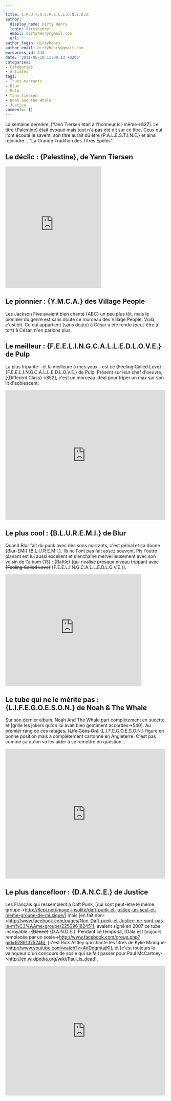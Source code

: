 ```yaml
---

title: I.P.U.T.A.S.P.E.L.L.O.N.Y.O.U.
author:
  display_name: Dirty Henry
  login: dirtyhenry
  email: dirtyhenry@gmail.com
  url: ''
author_login: dirtyhenry
author_email: dirtyhenry@gmail.com
wordpress_id: 840
date: '2011-05-10 11:00:13 +0200'
categories:
- Catégories
- Artistes
tags:
- Trucs marrants
- Blur
- Pulp
- Yann Tiersen
- Noah and the Whale
- Justice
comments: []
---
```

La semaine dernière, [Yann Tiersen était à l'honneur ici-même->837]. Le titre {Palestine} était évoqué mais tout n'a pas été dit sur ce titre. Ceux qui l'ont écouté le savent, son titre aurait dû être {P.A.L.E.S.T.I.N.E.} et ainsi rejoindre... "La Grande Tradition des Titres Épelés".

<h2>Le déclic : {Palestine}, de Yann Tiersen</h2>

<iframe src="https://embed.spotify.com/?uri=spotify%3Atrack%3A55iR5M6dCzu4HYpMfJJ7hw" width="300" height="380" frameborder="0" allowtransparency="true"></iframe>

<h2>Le pionnier : {Y.M.C.A.} des Village People</h2>

Les Jackson Five avaient bien chanté {ABC} un peu plus tôt, mais le pionnier du genre est sans doute ce morceau des Village People. Voilà, c'est dit. Ce qui appartient (sans doute) à César a été rendu (peut-être à tort) à César, n'en parlons plus.

<h2>Le meilleur : {F.E.E.L.I.N.G.C.A.L.L.E.D.L.O.V.E.} de Pulp</h2>

La plus tripante - et la meilleure à mes yeux - est ce <strike>{Feeling Called Love}</strike> {F.E.E.L.I.N.G.C.A.L.L.E.D.L.O.V.E.} de Pulp. Présent sur leur chef d'oeuvre, [{Different Class}->852], c'est un morceau idéal pour triper un max sur son lit d'adolescent.

<iframe width="500" height="405" src="http://www.youtube.com/embed/1Qxn7DLcNwQ?rel=0" frameborder="0" allowfullscreen></iframe>

<h2>Le plus cool : {B.L.U.R.E.M.I.} de Blur</h2>

Quand Blur fait du punk avec des sons marrants, c'est génial et ça donne <strike>{Blur-EMI}</strike> {B.L.U.R.E.M.I.}. Ils ne l'ont pas fait assez souvent. Pis l'outro planant est lui aussi excellent et s'enchaîne merveilleusement avec son voisin de l'album {13} : {Battle} (qui rivalise presque niveau trippant avec <strike>{Feeling Called Love}</strike> {F.E.E.L.I.N.G.C.A.L.L.E.D.L.O.V.E.}).

<iframe width="425" height="349" src="http://www.youtube.com/embed/8qq4327hb7E?rel=0" frameborder="0" allowfullscreen></iframe>

<h2>Le tube qui ne le mérite pas : {L.I.F.E.G.O.E.S.O.N.} de Noah & The Whale</h2>

Sur son dernier album, Noah And The Whale part complètement en sucette et [grille les jokers qu'on lui avait bien gentiment accordés->540]. Au premier rang de ces ratages, <strike>{Life Goes On}</strike> {L.I.F.E.G.O.E.S.O.N.} figure en bonne position mais a complètement cartonné en Angleterre. C'est pas comme ça qu'on va les aider à se remettre en question...

<iframe width="500" height="405" src="http://www.youtube.com/embed/Y8XuMDi-wIk?rel=0" frameborder="0" allowfullscreen></iframe>

<h2>Le plus dancefloor : {D.A.N.C.E.} de Justice</h2>

Les Français qui ressemblent à Daft Punk, [qui sont peut-être le même groupe->http://flepi.net/image-insolite/daft-punk-et-justice-un-seul-et-meme-groupe-de-musique/] mais [en fait non->http://www.facebook.com/pages/Non-Daft-punk-et-Justice-ne-sont-pas-le-m%C3%AAme-groupe/225096182451], avaient signé en 2007 ce tube incroyable : <strike>{Dance}</strike> {D.A.N.C.E.}. Pendant ce temps-là, [Gala est toujours remplacée par un sosie->http://www.facebook.com/group.php?gid=97891375246], [c'est Rick Astley qui chante les titres de Kylie Minogue->http://www.youtube.com/watch?v=AVDogmtajKI], et [c'est toujours le vainqueur d'un concours de sosie qui se fait passer pour Paul McCartney->http://en.wikipedia.org/wiki/Paul_is_dead].

<iframe width="500" height="405" src="http://www.youtube.com/embed/sy1dYFGkPUE?rel=0" frameborder="0" allowfullscreen></iframe>
